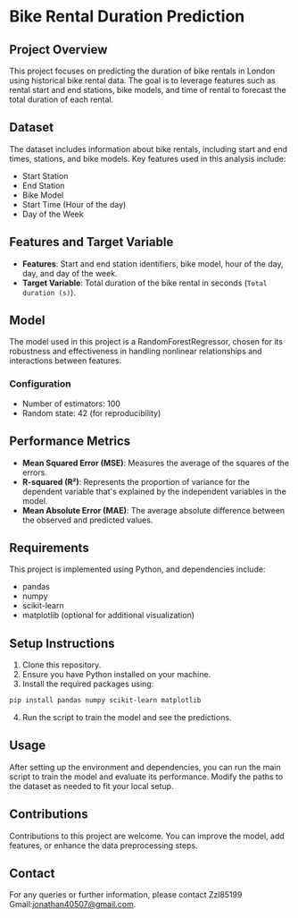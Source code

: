 # Bike Rental Duration Prediction

## Project Overview
This project focuses on predicting the duration of bike rentals in London using historical bike rental data. The goal is to leverage features such as rental start and end stations, bike models, and time of rental to forecast the total duration of each rental.

## Dataset
The dataset includes information about bike rentals, including start and end times, stations, and bike models. Key features used in this analysis include:
- Start Station
- End Station
- Bike Model
- Start Time (Hour of the day)
- Day of the Week

## Features and Target Variable
- **Features**: Start and end station identifiers, bike model, hour of the day, day, and day of the week.
- **Target Variable**: Total duration of the bike rental in seconds (`Total duration (s)`).

## Model
The model used in this project is a RandomForestRegressor, chosen for its robustness and effectiveness in handling nonlinear relationships and interactions between features.

### Configuration
- Number of estimators: 100
- Random state: 42 (for reproducibility)

## Performance Metrics
- **Mean Squared Error (MSE)**: Measures the average of the squares of the errors.
- **R-squared (R²)**: Represents the proportion of variance for the dependent variable that's explained by the independent variables in the model.
- **Mean Absolute Error (MAE)**: The average absolute difference between the observed and predicted values.

## Requirements
This project is implemented using Python, and dependencies include:
- pandas
- numpy
- scikit-learn
- matplotlib (optional for additional visualization)

## Setup Instructions
1. Clone this repository.
2. Ensure you have Python installed on your machine.
3. Install the required packages using:
```bash
pip install pandas numpy scikit-learn matplotlib
```
4. Run the script to train the model and see the predictions.

## Usage
After setting up the environment and dependencies, you can run the main script to train the model and evaluate its performance. Modify the paths to the dataset as needed to fit your local setup.

## Contributions
Contributions to this project are welcome. You can improve the model, add features, or enhance the data preprocessing steps.

## Contact
For any queries or further information, please contact Zzl85199 Gmail:jonathan40507@gmail.com.
